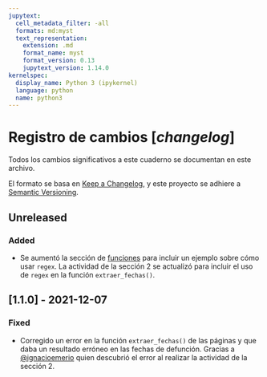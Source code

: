 ```yaml
---
jupytext:
  cell_metadata_filter: -all
  formats: md:myst
  text_representation:
    extension: .md
    format_name: myst
    format_version: 0.13
    jupytext_version: 1.14.0
kernelspec:
  display_name: Python 3 (ipykernel)
  language: python
  name: python3
---
```


# Registro de cambios [*changelog*]

Todos los cambios significativos a este cuaderno se documentan en este archivo.

El formato se basa en [Keep a Changelog](https://keepachangelog.com/en/1.0.0/), y este proyecto se adhiere a [Semantic Versioning](https://semver.org/spec/v2.0.0.html).

## Unreleased

### Added

- Se aumentó la sección de [funciones](./caps/8-funciones.md) para incluir un ejemplo sobre cómo usar `regex`. La actividad de la sección 2 se actualizó para incluir el uso de `regex` en la función `extraer_fechas()`.

## [1.1.0] - 2021-12-07

### Fixed

- Corregido un error en la función `extraer_fechas()` de las páginas [](./caps/8-funciones.md) y [](./caps/9-actividadC2.ipynb) que daba un resultado erróneo en las fechas de defunción. Gracias a [@ignacioemerio](https://github.com/ignacioemerio) quien descubrió el error al realizar la actividad de la sección 2.
